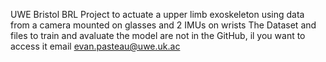 UWE Bristol BRL Project to actuate a upper limb exoskeleton using data from a camera mounted on glasses and 2 IMUs on wrists
The Dataset and files to train and avaluate the model are not in the GitHub, il you want to access it email evan.pasteau@uwe.uk.ac
